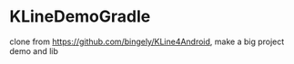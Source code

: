 # KLineDemoGradle
clone from https://github.com/bingely/KLine4Android, make a big project demo and lib
